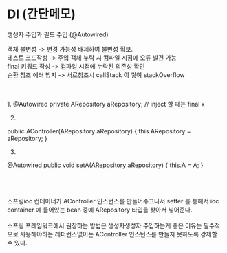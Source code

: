 # DI (간단메모)

생성자 주입과 필드 주입 (@Autowired) <br>

객체 불변성 -> 변경 가능성 배제하여 불변성 확보. <br>
테스트 코드작성 -> 주입 객체 누락 시 컴파일 시점에 오류 발견 가능<br>
final 키워드 작성 -> 컴파일 시점에 누락된 의존성 확인<br>
순환 참조 에러 방지 -> 서로참조시 callStack 이 쌓여 stackOverflow<br>
<br>

<br>
1. 
@Autowired
private ARepository aRepository;  // inject 할 때는 final x

2. 
public AController(ARepository aRepository) {
	this.ARepository = aRepository;
}

3.
@Autowired
public void setA(ARepository aRepository) {
	this.A = A;
}

<br><br><br>
스프링ioc 컨테이너가 AController 인스턴스를 만들어주고나서 setter 를 통해서 ioc container 에 들어있는 bean 중에 ARepository 타입을 찾아서 넣어준다.<br>
<br>
스프링 프레임워크에서 권장하는 방법은 생성자생성자 주입하는게 좋은 이유는 필수적으로 사용해야하는 레퍼런스없이는 AController 인스턴스를 만들지 못하도록 강제할 수 있다.<br>
<br>
